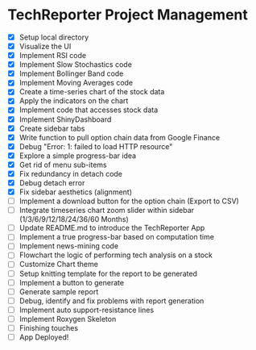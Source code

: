 # TechReporter Project Management

- [x] Setup local directory
- [x] Visualize the UI
- [x] Implement RSI code
- [x] Implement Slow Stochastics code
- [x] Implement Bollinger Band code
- [x] Implement Moving Averages code
- [x] Create a time-series chart of the stock data
- [x] Apply the indicators on the chart
- [x] Implement code that accesses stock data
- [x] Implement ShinyDashboard
- [x] Create sidebar tabs
- [x] Write function to pull option chain data from Google Finance
- [x] Debug "Error: 1: failed to load HTTP resource"
- [x] Explore a simple progress-bar idea
- [x] Get rid of menu sub-items
- [x] Fix redundancy in detach code
- [x] Debug detach error
- [x] Fix sidebar aesthetics (alignment)
- [ ] Implement a download button for the option chain (Export to CSV)
- [ ] Integrate timeseries chart zoom slider within sidebar (1/3/6/9/12/18/24/36/60 Months)
- [ ] Update README.md to introduce the TechReporter App
- [ ] Implement a true progress-bar based on computation time
- [ ] Implement news-mining code
- [ ] Flowchart the logic of performing tech analysis on a stock
- [ ] Customize Chart theme
- [ ] Setup knitting template for the report to be generated
- [ ] Implement a button to generate
- [ ] Generate sample report
- [ ] Debug, identify and fix problems with report generation
- [ ] Implement auto support-resistance lines
- [ ] Implement Roxygen Skeleton
- [ ] Finishing touches
- [ ] App Deployed!
